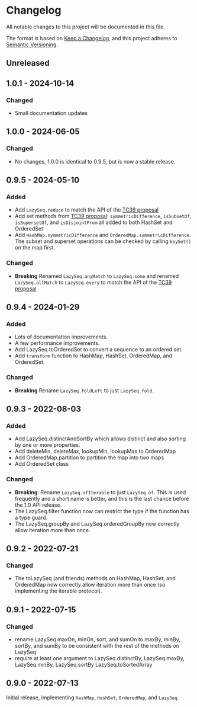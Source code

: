 # Changelog
All notable changes to this project will be documented in this file.

The format is based on [Keep a Changelog](https://keepachangelog.com/en/1.0.0/),
and this project adheres to [Semantic Versioning](https://semver.org/spec/v2.0.0.html).

## Unreleased

## 1.0.1 - 2024-10-14
### Changed
- Small documentation updates

## 1.0.0 - 2024-06-05
### Changed
- No changes, 1.0.0 is identical to 0.9.5, but is now a stable release.

## 0.9.5 - 2024-05-10
### Added
- Add `LazySeq.reduce` to match the API of the
  [TC39 proposal](https://github.com/tc39/proposal-iterator-helpers)
- Add set methods from [TC39 proposal](https://github.com/tc39/proposal-set-methods):
  `symmetricDifference`, `isSubsetOf`, `isSupersetOf`, and `isDisjointFrom` all added to both HashSet and OrderedSet
- Add `HashMap.symmetricDifference` and `OrderedMap.symmetricDifference`. The subset and superset operations can be
  checked by calling `keySet()` on the map first.

### Changed
- **Breaking** Renamed `LazySeq.anyMatch` to `LazySeq.some` and renamed `LazySeq.allMatch` to `LazySeq.every`
  to match the API of the [TC39 proposal](https://github.com/tc39/proposal-iterator-helpers)

## 0.9.4 - 2024-01-29
### Added
- Lots of documentation improvements.
- A few performance improvements.
- Add LazySeq.toOrderedSet to convert a sequence to an ordered set.
- Add `transform` function to HashMap, HashSet, OrderedMap, and OrderedSet.

### Changed
- **Breaking** Rename `LazySeq.foldLeft` to just `LazySeq.fold`.

## 0.9.3 - 2022-08-03
### Added
- Add LazySeq.distinctAndSortBy which allows distinct and also sorting by one or more
  properties.
- Add deleteMin, deleteMax, lookupMin, lookupMax to OrderedMap
- Add OrderedMap.partition to partition the map into two maps
- Add OrderedSet class

### Changed
- **Breaking**: Rename `LazySeq.ofIterable` to just `LazySeq.of`. This is used frequently and a short name
  is better, and this is the last chance before the 1.0 API release.
- The LazySeq.filter function now can restrict the type if the function has a type guard.
- The LazySeq.groupBy and LazySeq.orderedGroupBy now correctly allow iteration more than
  once.

## 0.9.2 - 2022-07-21
### Changed
- The toLazySeq (and friends) methods on HashMap, HashSet, and OrderedMap now correctly
  allow iteration more than once (so implementing the iterable protocol).

## 0.9.1 - 2022-07-15
### Changed
- rename LazySeq maxOn, minOn, sort, and sumOn to maxBy, minBy, sortBy, and sumBy
  to be consistent with the rest of the methods on LazySeq
- require at least one argument to LazySeq.distinctBy, LazySeq.maxBy, LazySeq.minBy,
  LazySeq.sortBy LazySeq.toSortedArray

## 0.9.0 - 2022-07-13
Initial release, implementing `HashMap`, `HashSet`, `OrderedMap`, and `LazySeq`.
